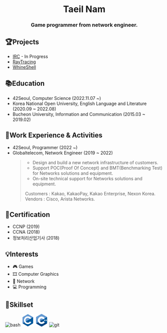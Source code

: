 <h1 align="center">Taeil Nam</h1>
<h3 align="center">Game programmer from network engineer.</h3>

## 🏆Projects
- [IRC](https://github.com/Taeil-Nam/ft_irc) - In Progress
- [RayTracing](https://github.com/Taeil-Nam/RayTracing)
- [WhineShell](https://github.com/Taeil-Nam/WhineShell)

## 📚Education
- 42Seoul, Computer Science (2022.11.07 ~)
- Korea National Open University, English Language and Literature (2020.09 ~ 2022.08)
- Bucheon University, Information and Communication (2015.03 ~ 2019.02)

## 📌Work Experience & Activities
- 42Seoul, Programmer (2022 ~)
- Globaltelecom, Network Engineer (2019 ~ 2022)
  > - Design and build a new network infrastructure of customers.
  > - Support POC(Proof Of Concept) and BMT(Benchmarking Test) for Networks solutions and equipment.
  > - On-site technical support for Networks solutions and equipment.
  >  
  > Customers : Kakao, KakaoPay, Kakao Enterprise, Nexon Korea.  
  > Vendors : Cisco, Arista Networks.

## 📝Certification
- CCNP (2019)
- CCNA (2018)
- 정보처리산업기사 (2018)

## 💡Interests
- 🎮 Games
- 🎞 Computer Graphics
- 📡 Network
- 💻 Programming

## 💬Skillset
<p align="left">
    <img src="https://upload.vectorlogo.zone/logos/gnu_bash/images/66582b8e-a291-4a1b-b89c-76628277a33b.svg" alt="bash" width="40" height="40"/>
    <img src="https://raw.githubusercontent.com/devicons/devicon/master/icons/c/c-original.svg" alt="c" width="40" height="40"/> 
    <img src="https://raw.githubusercontent.com/devicons/devicon/master/icons/cplusplus/cplusplus-original.svg" alt="cplusplus" width="40" height="40"/> 
    <img src="https://www.vectorlogo.zone/logos/git-scm/git-scm-icon.svg" alt="git" width="40" height="40"/> 
</p>

